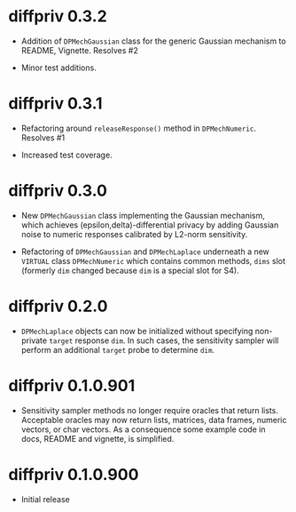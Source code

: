 # diffpriv 0.3.2

* Addition of `DPMechGaussian` class for the generic Gaussian mechanism to README, Vignette. Resolves #2

* Minor test additions.

# diffpriv 0.3.1

* Refactoring around `releaseResponse()` method in `DPMechNumeric`. Resolves #1

* Increased test coverage.

# diffpriv 0.3.0

* New `DPMechGaussian` class implementing the Gaussian mechanism, which achieves (epsilon,delta)-differential privacy by adding Gaussian noise to numeric responses calibrated by L2-norm sensitivity.

* Refactoring of `DPMechGaussian` and `DPMechLaplace` underneath a new `VIRTUAL` class `DPMechNumeric` which contains common methods, `dims` slot (formerly `dim` changed because `dim` is a special slot for S4).

# diffpriv 0.2.0

* `DPMechLaplace` objects can now be initialized without specifying non-private `target` response `dim`. In such cases, the sensitivity sampler will perform an additional `target` probe to determine `dim`.

# diffpriv 0.1.0.901

* Sensitivity sampler methods no longer require oracles that return lists. Acceptable oracles may now return lists, matrices, data frames, numeric vectors, or char vectors. As a consequence some example code in docs, README and vignette, is simplified.

# diffpriv 0.1.0.900

* Initial release

